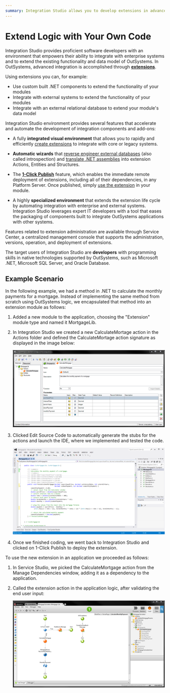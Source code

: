 ```yaml
---
summary: Integration Studio allows you to develop extensions in advanced integration scenarios between existing enterprise systems and OutSystems.
---
```


# Extend Logic with Your Own Code

Integration Studio provides proficient software developers with an environment that empowers their ability to integrate with enterprise systems and to extend the existing functionality and data model of OutSystems. In OutSystems, advanced integration is accomplished through [**extensions**](<extension.md>).

Using extensions you can, for example:

* Use custom built .NET components to extend the functionality of your modules
* Integrate with external systems to extend the functionality of your modules
* Integrate with an external relational database to extend your module's data model

Integration Studio environment provides several features that accelerate and automate the development of integration components and add-ons:

* A fully **integrated visual environment** that allows you to rapidly and efficiently [create extensions](<../extension-life-cycle/extension-create.md>) to integrate with core or legacy systems. 

* **Automatic wizards** that [reverse engineer external databases](<../managing-extensions/entity-import-from-database.md>) (also called introspection) and [translate .NET assemblies](<../managing-extensions/net-assembly-import-action.md>) into extension Actions, Entities and Structures.

* The [**1-Click Publish**](<../extension-life-cycle/extension-1-cp.md>) feature, which enables the immediate remote deployment of extensions, including all of their dependencies, in any Platform Server. Once published, simply [use the extension](<../extension-life-cycle/extension-use.md>) in your module.

* A highly **specialized environment** that extends the extension life cycle by automating integration with enterprise and external systems. Integration Studio leverages expert IT developers with a tool that eases the packaging of components built to integrate OutSystems applications with other systems.

Features related to extension administration are available through Service Center, a centralized management console that supports the administration, versions, operation, and deployment of extensions.

The target users of Integration Studio are **developers** with programming skills in native technologies supported by OutSystems, such as Microsoft .NET, Microsoft SQL Server, and Oracle Database.

## Example Scenario

In the following example, we had a method in .NET to calculate the monthly payments for a mortgage. Instead of implementing the same method from scratch using OutSystems logic, we encapsulated that method into an extension module as follows:

1. Added a new module to the application, choosing the "Extension" module type and named it MortgageLib.

1. In Integration Studio we created a new CalculateMortage action in the Actions folder and defined the CalculateMortage action signature as displayed in the image below:

    ![](<images/example-extension-definition.png>)

1. Clicked Edit Source Code to automatically generate the stubs for the actions and launch the IDE, where we implemented and tested the code.

    ![](<images/example-extension-code.png>)

1. Once we finished coding, we went back to Integration Studio and clicked on 1-Click Publish to deploy the extension.


To use the new extension in an application we proceeded as follows:

1. In Service Studio, we picked the CalculateMortgage action from the Manage Dependencies window, adding it as a dependency to the application.

1. Called the extension action in the application logic, after validating the end user input:

    ![](<images/example-extension-use.png>)
